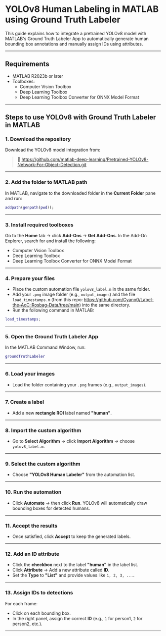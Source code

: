 # YOLOv8 Human Labeling in MATLAB using Ground Truth Labeler

This guide explains how to integrate a pretrained YOLOv8 model with MATLAB's Ground Truth Labeler App to automatically generate human bounding box annotations and manually assign IDs using attributes.

---

## Requirements

- MATLAB R2023b or later
- Toolboxes:
  - Computer Vision Toolbox
  - Deep Learning Toolbox
  - Deep Learning Toolbox Converter for ONNX Model Format

---

## Steps to use YOLOv8 with Ground Truth Labeler in MATLAB

### 1. Download the repository

Download the YOLOv8 model integration from:
> 🔗 https://github.com/matlab-deep-learning/Pretrained-YOLOv8-Network-For-Object-Detection.git

---

### 2. Add the folder to MATLAB path

In MATLAB, navigate to the downloaded folder in the **Current Folder** pane and run:

```matlab
addpath(genpath(pwd));
```

---

### 3. Install required toolboxes

Go to the **Home** tab → click **Add-Ons** → **Get Add-Ons**.
In the Add-On Explorer, search for and install the following:

- Computer Vision Toolbox
- Deep Learning Toolbox
- Deep Learning Toolbox Converter for ONNX Model Format

---

### 4. Prepare your files

- Place the custom automation file `yolov8_label.m` in the same folder.
- Add your `.png` image folder (e.g., `output_images`) and the file `load_timestamps.m` (from this repo: https://github.com/Cyano0/Label-the-AoC-Rosbag-Data/tree/main) into the same directory.
- Run the following command in MATLAB:

```matlab
load_timestamps;
```

---

### 5. Open the Ground Truth Labeler App

In the MATLAB Command Window, run:

```matlab
groundTruthLabeler
```

---

### 6. Load your images

- Load the folder containing your `.png` frames (e.g., `output_images`).

---

### 7. Create a label

- Add a new **rectangle ROI** label named **"human"**.

---

### 8. Import the custom algorithm

- Go to **Select Algorithm** → click **Import Algorithm** → choose `yolov8_label.m`.

---

### 9. Select the custom algorithm

- Choose **"YOLOv8 Human Labeler"** from the automation list.

---

### 10. Run the automation

- Click **Automate** → then click **Run**. YOLOv8 will automatically draw bounding boxes for detected humans.

---

### 11. Accept the results

- Once satisfied, click **Accept** to keep the generated labels.

---

### 12. Add an ID attribute

- Click the **checkbox** next to the label **"human"** in the label list.
- Click **Attribute** → Add a new attribute called **ID**.
- Set the **Type** to **"List"** and provide values like `1, 2, 3, ...`.

---

### 13. Assign IDs to detections

For each frame:
- Click on each bounding box.
- In the right panel, assign the correct **ID** (e.g., `1` for person1, `2` for person2, etc.).

---


